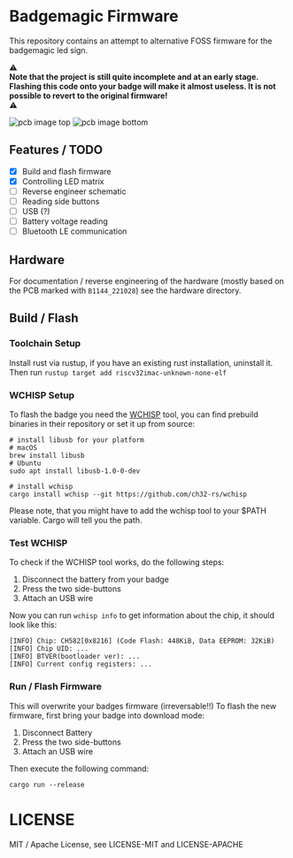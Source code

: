 # Badgemagic Firmware

This repository contains an attempt to alternative FOSS firmware for the badgemagic led sign.

⚠️ \
**Note that the project is still quite incomplete and at an early stage. Flashing this code onto your badge will make it almost useless. It is not possible to revert to the original firmware!**\
⚠️

![pcb image top](hardware/pcb_top_stitched.png)
![pcb image bottom](hardware/pcb_bottom_stiched.png)

## Features / TODO

- [x] Build and flash firmware
- [x] Controlling LED matrix
- [ ] Reverse engineer schematic
- [ ] Reading side buttons
- [ ] USB (?)
- [ ] Battery voltage reading
- [ ] Bluetooth LE communication

## Hardware

For documentation / reverse engineering of the hardware (mostly based on the PCB marked with `B1144_221028`) see the hardware directory.

## Build / Flash

### Toolchain Setup

Install rust via rustup, if you have an existing rust installation, uninstall it. Then run
`rustup target add riscv32imac-unknown-none-elf`

### WCHISP Setup

To flash the badge you need the [WCHISP](https://github.com/ch32-rs/wchisp) tool,
you can find prebuild binaries in their repository or set it up from source:

```
# install libusb for your platform
# macOS
brew install libusb
# Ubuntu
sudo apt install libusb-1.0-0-dev

# install wchisp
cargo install wchisp --git https://github.com/ch32-rs/wchisp
```

Please note, that you might have to add the wchisp tool to your $PATH variable. Cargo will tell you the path.

### Test WCHISP

To check if the WCHISP tool works, do the following steps:

1. Disconnect the battery from your badge
2. Press the two side-buttons
3. Attach an USB wire

Now you can run `wchisp info` to get information about the chip, it should look like this:

```
[INFO] Chip: CH582[0x8216] (Code Flash: 448KiB, Data EEPROM: 32KiB)
[INFO] Chip UID: ...
[INFO] BTVER(bootloader ver): ...
[INFO] Current config registers: ...
```

### Run / Flash Firmware

This will overwrite your badges firmware (irreversable!!) To flash the new firmware, first bring your badge into download mode:

1. Disconnect Battery
2. Press the two side-buttons
3. Attach an USB wire

Then execute the following command:

```
cargo run --release
```

# LICENSE

MIT / Apache License, see LICENSE-MIT and LICENSE-APACHE
